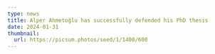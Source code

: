```yaml
---
type: news
title: Alper Ahmetoğlu has successfully defended his PhD thesis
date: 2024-01-31
thumbnail:
  url: https://picsum.photos/seed/1/1400/600
---
```

